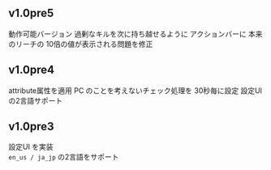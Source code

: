 
## v1.0pre5
動作可能バージョン
過剰なキルを次に持ち越せるように
アクションバーに 本来のリーチの 10倍の値が表示される問題を修正

## v1.0pre4
attribute属性を適用
PC のことを考えないチェック処理を 30秒毎に設定
設定UI の2言語サポート

## v1.0pre3
設定UI を実装 <br>
`en_us / ja_jp` の2言語をサポート